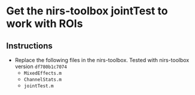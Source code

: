 # Get the nirs-toolbox jointTest to work with ROIs

## Instructions

* Replace the following files in the nirs-toolbox. Tested with nirs-toolbox version `df780b1c7074`
  - `MixedEffects.m`
  - `ChannelStats.m`
  - `jointTest.m`
